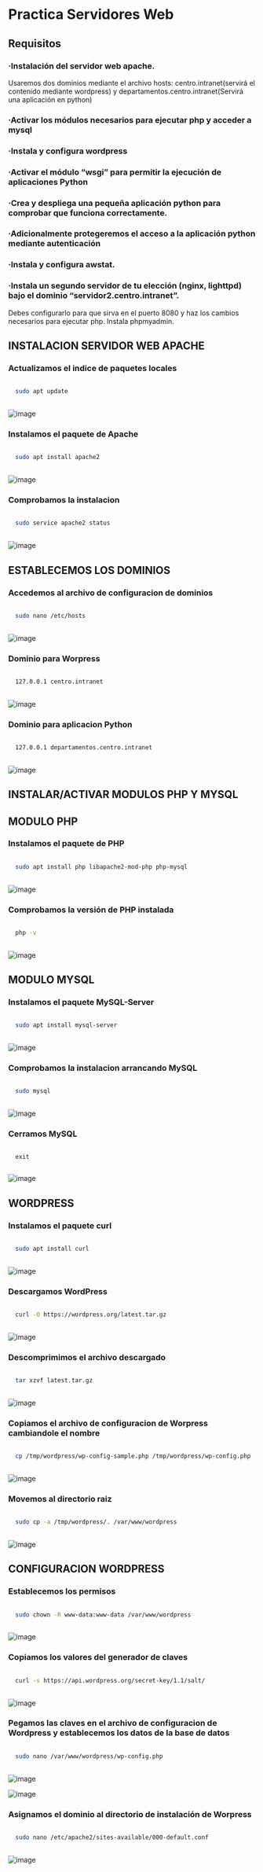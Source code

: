 # Practica Servidores Web

## Requisitos

### ·Instalación del servidor web apache. 

Usaremos dos dominios mediante el archivo hosts: centro.intranet(servirá el contenido mediante wordpress) y departamentos.centro.intranet(Servirá una aplicación en python)

### ·Activar los módulos necesarios para ejecutar php y acceder a mysql

### ·Instala y configura wordpress

### ·Activar el módulo “wsgi” para permitir la ejecución de aplicaciones Python

### ·Crea y despliega una pequeña aplicación python para comprobar que funciona correctamente.

### ·Adicionalmente protegeremos el acceso a la aplicación python mediante autenticación

### ·Instala y configura awstat.

### ·Instala un segundo servidor de tu elección (nginx, lighttpd) bajo el dominio “servidor2.centro.intranet”. 

Debes configurarlo para que sirva en el puerto 8080 y haz los cambios necesarios para ejecutar php. Instala phpmyadmin.

## INSTALACION SERVIDOR WEB APACHE

### Actualizamos el indice de paquetes locales
```bash

  sudo apt update
  
```

![image](https://user-images.githubusercontent.com/97993778/204223325-79071d0a-82d5-4cb5-9da4-65c4eb7e9b92.png)

### Instalamos el paquete de Apache

```bash

  sudo apt install apache2
  
```

![image](https://user-images.githubusercontent.com/97993778/204224141-79ab35e8-cd34-4576-947e-6cbd8fa6be79.png)

### Comprobamos la instalacion


```bash

  sudo service apache2 status
  
```

![image](https://user-images.githubusercontent.com/97993778/204227414-54679f99-e68d-4ffc-97ec-84147f475ddb.png)

## ESTABLECEMOS LOS DOMINIOS

### Accedemos al archivo de configuracion de dominios

```bash

  sudo nano /etc/hosts
  
```
![image](https://user-images.githubusercontent.com/97993778/204232153-d1e741f1-7afb-430a-b790-043e51b7e2e0.png)

### Dominio para Worpress

```bash

  127.0.0.1 centro.intranet
  
```
![image](https://user-images.githubusercontent.com/97993778/204232381-8803156d-b372-436b-ae3e-2df5098670f3.png)

### Dominio para aplicacion Python

```bash

  127.0.0.1 departamentos.centro.intranet
  
```
![image](https://user-images.githubusercontent.com/97993778/204232703-1e81e2b7-6e24-4171-9405-352f54deaa2b.png)

## INSTALAR/ACTIVAR MODULOS PHP Y MYSQL

## MODULO PHP

### Instalamos el paquete de PHP

```bash

  sudo apt install php libapache2-mod-php php-mysql
  
```

![image](https://user-images.githubusercontent.com/97993778/204229907-f0269ea0-fb49-4bf5-bb83-b3556a4069ee.png)

### Comprobamos la versión de PHP instalada

```bash

  php -v
  
```

![image](https://user-images.githubusercontent.com/97993778/204230314-e2a6566e-5da4-4b0c-8cce-39e48dcec18e.png)

## MODULO MYSQL

### Instalamos el paquete MySQL-Server

```bash

  sudo apt install mysql-server
  
```

![image](https://user-images.githubusercontent.com/97993778/204230600-feabc004-cbd0-4bf1-8993-557560ed52f4.png)

### Comprobamos la instalacion arrancando MySQL

```bash

  sudo mysql
  
```
![image](https://user-images.githubusercontent.com/97993778/204230845-adc440ee-7d2e-4bc3-90d9-7c4f4c2b0f07.png)

### Cerramos MySQL

```mysql

  exit
  
```
![image](https://user-images.githubusercontent.com/97993778/204231203-206746cf-ae39-4eba-b50d-b2d5580f9c98.png)

## WORDPRESS

### Instalamos el paquete curl

```bash

  sudo apt install curl
  
```
![image](https://user-images.githubusercontent.com/97993778/204235914-750a828b-3631-4f37-8ad9-c29e77390acd.png)

### Descargamos WordPress


```bash

  curl -O https://wordpress.org/latest.tar.gz
  
```

![image](https://user-images.githubusercontent.com/97993778/204236269-4b15e401-349a-499c-b501-d407f2c18a41.png)

### Descomprimimos el archivo descargado

```bash

  tar xzvf latest.tar.gz
  
```

![image](https://user-images.githubusercontent.com/97993778/204236530-f42276be-53d7-4ff4-bfc9-98dd67cd79aa.png)

### Copiamos el archivo de configuracion de Worpress cambiandole el nombre

```bash

  cp /tmp/wordpress/wp-config-sample.php /tmp/wordpress/wp-config.php
  
```

![image](https://user-images.githubusercontent.com/97993778/204237965-1bd33f9f-2132-44db-8bf8-bd46bce8a3a4.png)

### Movemos al directorio raiz

```bash

  sudo cp -a /tmp/wordpress/. /var/www/wordpress
  
```

![image](https://user-images.githubusercontent.com/97993778/204238246-8d664b7f-5dee-4304-bda6-42ad1faf66c6.png)

## CONFIGURACION WORDPRESS

### Establecemos los permisos

```bash

  sudo chown -R www-data:www-data /var/www/wordpress
  
```

![image](https://user-images.githubusercontent.com/97993778/204238929-801616cc-5ffa-45a1-8977-a2ba54a471a1.png)

### Copiamos los valores del generador de claves

```bash

  curl -s https://api.wordpress.org/secret-key/1.1/salt/
  
```

![image](https://user-images.githubusercontent.com/97993778/204239189-b36704a9-85a5-4492-87a3-6387ba91e9d4.png)


### Pegamos las claves en el archivo de configuracion de Wordpress y establecemos los datos de la base de datos

```bash

  sudo nano /var/www/wordpress/wp-config.php
  
```

![image](https://user-images.githubusercontent.com/97993778/204239859-28e868cc-c3a1-4117-a143-4440252ca517.png)

![image](https://user-images.githubusercontent.com/97993778/204239928-0f31916c-59c7-4376-b658-cc5fa4bf2146.png)

### Asignamos el dominio al directorio de instalación de Worpress

```bash

  sudo nano /etc/apache2/sites-available/000-default.conf
  
```

![image](https://user-images.githubusercontent.com/97993778/204240159-83a10680-1d97-40f1-8b17-a563a6ba7e9d.png)








